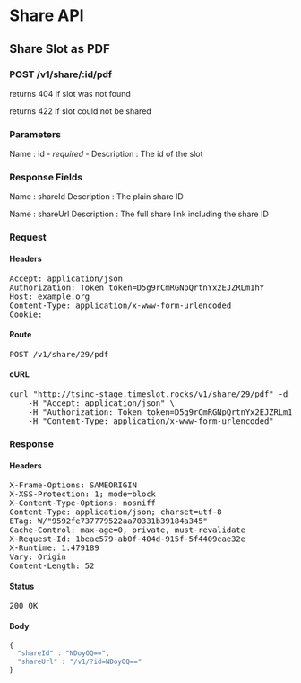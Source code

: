 # Share API

## Share Slot as PDF

### POST /v1/share/:id/pdf

returns 404 if slot was not found

returns 422 if slot could not be shared



### Parameters

Name : id *- required -*
Description : The id of the slot


### Response Fields

Name : shareId
Description : The plain share ID

Name : shareUrl
Description : The full share link including the share ID

### Request

#### Headers

<pre>Accept: application/json
Authorization: Token token=D5g9rCmRGNpQrtnYx2EJZRLm1hY
Host: example.org
Content-Type: application/x-www-form-urlencoded
Cookie: </pre>

#### Route

<pre>POST /v1/share/29/pdf</pre>

#### cURL

<pre class="request">curl &quot;http://tsinc-stage.timeslot.rocks/v1/share/29/pdf&quot; -d &#39;&#39; -X POST \
	-H &quot;Accept: application/json&quot; \
	-H &quot;Authorization: Token token=D5g9rCmRGNpQrtnYx2EJZRLm1hY&quot; \
	-H &quot;Content-Type: application/x-www-form-urlencoded&quot;</pre>

### Response

#### Headers

<pre>X-Frame-Options: SAMEORIGIN
X-XSS-Protection: 1; mode=block
X-Content-Type-Options: nosniff
Content-Type: application/json; charset=utf-8
ETag: W/&quot;9592fe737779522aa70331b39184a345&quot;
Cache-Control: max-age=0, private, must-revalidate
X-Request-Id: 1beac579-ab0f-404d-915f-5f4409cae32e
X-Runtime: 1.479189
Vary: Origin
Content-Length: 52</pre>

#### Status

<pre>200 OK</pre>

#### Body

```javascript
{
  "shareId" : "NDoyOQ==",
  "shareUrl" : "/v1/?id=NDoyOQ=="
}
```
